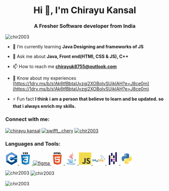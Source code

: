 <h1 align="center">Hi 👋, I'm Chirayu Kansal</h1>
<h3 align="center">A Fresher Software developer from India</h3>

<p align="left"> <img src="https://komarev.com/ghpvc/?username=chir2003&label=Profile%20views&color=0e75b6&style=flat" alt="chir2003" /> </p>

- 🌱 I’m currently learning **Java Designing and frameworks of JS**

- 💬 Ask me about **Java, Front end(HTMl, CSS & JS), C++**

- 📫 How to reach me **chirayuk8755@outlook.com**

- 📄 Know about my experiences [https://1drv.ms/b/s!Ak6tfBbtaUvzgj2XOBolvSUjkIAH?e=J8ce0m](https://1drv.ms/b/s!Ak6tfBbtaUvzgj2XOBolvSUjkIAH?e=J8ce0m)

- ⚡ Fun fact **I think i am a person that believe to learn and be updated. so that i always enrich my skills.**

<h3 align="left">Connect with me:</h3>
<p align="left">
<a href="https://linkedin.com/in/chirayu kansal" target="blank"><img align="center" src="https://raw.githubusercontent.com/rahuldkjain/github-profile-readme-generator/master/src/images/icons/Social/linked-in-alt.svg" alt="chirayu kansal" height="30" width="40" /></a>
<a href="https://instagram.com/swifft_.chery" target="blank"><img align="center" src="https://raw.githubusercontent.com/rahuldkjain/github-profile-readme-generator/master/src/images/icons/Social/instagram.svg" alt="swifft_.chery" height="30" width="40" /></a>
<a href="https://www.leetcode.com/chir2003" target="blank"><img align="center" src="https://raw.githubusercontent.com/rahuldkjain/github-profile-readme-generator/master/src/images/icons/Social/leet-code.svg" alt="chir2003" height="30" width="40" /></a>
</p>

<h3 align="left">Languages and Tools:</h3>
<p align="left"> <a href="https://www.w3schools.com/cpp/" target="_blank" rel="noreferrer"> <img src="https://raw.githubusercontent.com/devicons/devicon/master/icons/cplusplus/cplusplus-original.svg" alt="cplusplus" width="40" height="40"/> </a> <a href="https://www.w3schools.com/css/" target="_blank" rel="noreferrer"> <img src="https://raw.githubusercontent.com/devicons/devicon/master/icons/css3/css3-original-wordmark.svg" alt="css3" width="40" height="40"/> </a> <a href="https://www.figma.com/" target="_blank" rel="noreferrer"> <img src="https://www.vectorlogo.zone/logos/figma/figma-icon.svg" alt="figma" width="40" height="40"/> </a> <a href="https://www.w3.org/html/" target="_blank" rel="noreferrer"> <img src="https://raw.githubusercontent.com/devicons/devicon/master/icons/html5/html5-original-wordmark.svg" alt="html5" width="40" height="40"/> </a> <a href="https://www.java.com" target="_blank" rel="noreferrer"> <img src="https://raw.githubusercontent.com/devicons/devicon/master/icons/java/java-original.svg" alt="java" width="40" height="40"/> </a> <a href="https://developer.mozilla.org/en-US/docs/Web/JavaScript" target="_blank" rel="noreferrer"> <img src="https://raw.githubusercontent.com/devicons/devicon/master/icons/javascript/javascript-original.svg" alt="javascript" width="40" height="40"/> </a> <a href="https://www.mysql.com/" target="_blank" rel="noreferrer"> <img src="https://raw.githubusercontent.com/devicons/devicon/master/icons/mysql/mysql-original-wordmark.svg" alt="mysql" width="40" height="40"/> </a> <a href="https://pandas.pydata.org/" target="_blank" rel="noreferrer"> <img src="https://raw.githubusercontent.com/devicons/devicon/2ae2a900d2f041da66e950e4d48052658d850630/icons/pandas/pandas-original.svg" alt="pandas" width="40" height="40"/> </a> <a href="https://www.python.org" target="_blank" rel="noreferrer"> <img src="https://raw.githubusercontent.com/devicons/devicon/master/icons/python/python-original.svg" alt="python" width="40" height="40"/> </a> </p>

<p><img align="left" src="https://github-readme-stats.vercel.app/api/top-langs?username=chir2003&show_icons=true&locale=en&layout=compact" alt="chir2003" /></p>

<p>&nbsp;<img align="center" src="https://github-readme-stats.vercel.app/api?username=chir2003&show_icons=true&locale=en" alt="chir2003" /></p>

<p><img align="center" src="https://github-readme-streak-stats.herokuapp.com/?user=chir2003&" alt="chir2003" /></p>
